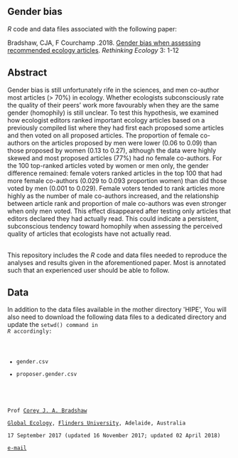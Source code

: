 ## Gender bias

<em>R</em> code and data files associated with the following paper:

Bradshaw, CJA, F Courchamp .2018. <a href="http://doi.org/10.3897/rethinkingecology.3.24333">Gender bias when assessing recommended ecology articles</a>. <em>Rethinking Ecology</em> 3: 1-12

## Abstract
Gender bias is still unfortunately rife in the sciences, and men co-author most articles (> 70%) in ecology. Whether ecologists subconsciously rate the quality of their peers’ work more favourably when they are the same gender (homophily) is still unclear. To test this hypothesis, we examined how ecologist editors ranked important ecology articles based on a previously compiled list where they had first each proposed some articles and then voted on all proposed articles. The proportion of female co-authors on the articles proposed by men were lower (0.06 to 0.09) than those proposed by women (0.13 to 0.27), although the data were highly skewed and most proposed articles (77%) had no female co-authors. For the 100 top-ranked articles voted by women or men only, the gender difference remained: female voters ranked articles in the top 100 that had more female co-authors (0.029 to 0.093 proportion women) than did those voted by men (0.001 to 0.029). Female voters tended to rank articles more highly as the number of male co-authors increased, and the relationship between article rank and proportion of male co-authors was even stronger when only men voted. This effect disappeared after testing only articles that editors declared they had actually read. This could indicate a persistent, subconscious tendency toward homophily when assessing the perceived quality of articles that ecologists have not actually read.

<br>
This repository includes the <em>R</em> code and data files needed to reproduce the analyses and results given in the aforementioned paper. Most is annotated such that an experienced user should be able to follow.

## Data
In addition to the data files available in the mother directory 'HIPE', You will also need to download the following data files to a dedicated directory and update the <code>setwd()</a> command in <em>R</em> accordingly:

- gender.csv
- proposer.gender.csv

<br>
Prof <a href="http://scholar.google.com.au/citations?sortby=pubdate&hl=en&user=1sO0O3wAAAAJ&view_op=list_works">Corey J. A. Bradshaw</a> <br>
<a href="http://globalecologyflinders.com" target="_blank">Global Ecology</a>, <a href="http://flinders.edu.au" target="_blank">Flinders University</a>, Adelaide, Australia <br>
17 September 2017 (updated 16 November 2017; updated 02 April 2018) <br>
<a href=mailto:corey.bradshaw@flinders.edu.au>e-mail</a> <br>
